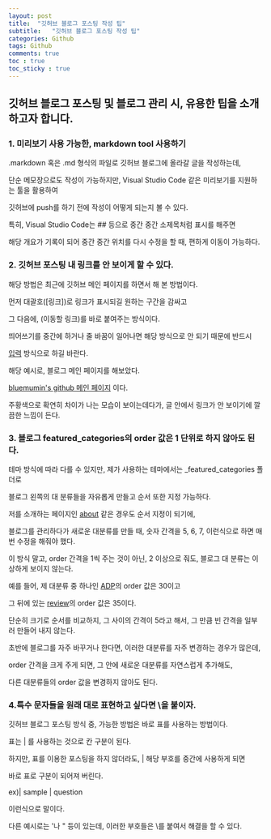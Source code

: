 ```yaml
---
layout: post
title:  "깃허브 블로그 포스팅 작성 팁"
subtitle:   "깃허브 블로그 포스팅 작성 팁"
categories: Github
tags: Github
comments: true
toc : true
toc_sticky : true
---
```


## 깃허브 블로그 포스팅 및 블로그 관리 시, 유용한 팁을 소개하고자 합니다.

### 1. 미리보기 사용 가능한, markdown tool 사용하기

.markdown 혹은 .md 형식의 파일로 깃허브 블로그에 올라갈 글을 작성하는데,

단순 메모장으로도 작성이 가능하지만, Visual Studio Code 같은 미리보기를 지원하는 툴을 활용하여

깃허브에 push를 하기 전에 작성이 어떻게 되는지 볼 수 있다.

특히, Visual Studio Code는 ## 등으로 중간 중간 소제목처럼 표시를 해주면

해당 개요가 기록이 되어 중간 중간 위치를 다시 수정을 할 때, 편하게 이동이 가능하다.

### 2. 깃허브 포스팅 내 링크를 안 보이게 할 수 있다.

해당 방법은 최근에 깃허브 메인 페이지를 하면서 해 본 방법이다.

먼저 대괄호([링크])로 링크가 표시되길 원하는 구간을 감싸고

그 다음에, (이동할 링크)를 바로 붙여주는 방식이다.

띄어쓰기를 중간에 하거나 줄 바꿈이 일어나면 해당 방식으로 안 되기 때문에 반드시

[입력](링크) 방식으로 하길 바란다.

해당 예시로, 블로그 메인 페이지를 해보았다.

[bluemumin's github 메인 페이지](https://bluemumin.github.io/) 이다.

주황색으로 확연히 차이가 나는 모습이 보이는데다가, 글 안에서 링크가 안 보이기에 깔끔한 느낌이 든다.

### 3. 블로그 featured_categories의 order 값은 1 단위로 하지 않아도 된다.

테마 방식에 따라 다를 수 있지만, 제가 사용하는 테마에서는 _featured_categories 폴더로

블로그 왼쪽의 대 분류들을 자유롭게 만들고 순서 또한 지정 가능하다.

저를 소개하는 페이지인 [about](https://bluemumin.github.io/about/) 같은 경우도 순서 지정이 되기에, 

블로그를 관리하다가 새로운 대분류를 만들 때, 숫자 간격을 5, 6, 7, 이런식으로 하면 매 번 수정을 해줘야 했다.

이 방식 말고, order 간격을 1씩 주는 것이 아닌, 2 이상으로 줘도, 블로그 대 분류는 이상하게 보이지 않는다.

예를 들어, 제 대분류 중 하나인 [ADP](https://bluemumin.github.io/category/adp/)의 order 값은 30이고

그 뒤에 있는 [review](https://bluemumin.github.io/category/review/)의 order 값은 35이다.

단순히 크기로 순서를 비교하지, 그 사이의 간격이 5라고 해서, 그 만큼 빈 간격을 일부러 만들어 내지 않는다.

초반에 블로그를 자주 바꾸거나 한다면, 이러한 대분류를 자주 변경하는 경우가 많은데,

order 간격을 크게 주게 되면, 그 안에 새로운 대분류를 자연스럽게 추가해도,

다른 대분류들의 order 값을 변경하지 않아도 된다.

### 4.특수 문자들을 원래 대로 표현하고 싶다면 \을 붙이자.

깃허브 블로그 포스팅 방식 중, 가능한 방법은 바로 표를 사용하는 방법이다.

표는 \| 를 사용하는 것으로 칸 구분이 된다.

하지만, 표를 이용한 포스팅을 하지 않더라도, \| 해당 부호를 중간에 사용하게 되면

바로 표로 구분이 되어져 버린다.

ex)| sample | question

이런식으로 말이다.

다른 예시로는 '나 " 등이 있는데, 이러한 부호들은 \를 붙여서 해결을 할 수 있다.
